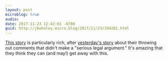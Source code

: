 ```yaml
---
layout: post
microblog: true
audio: 
date: 2017-11-23 12:42:01 -0700
guid: http://jbwhaley.micro.blog/2017/11/23/194201.html
---
```

[This story](https://www.washingtonpost.com/news/the-switch/wp/2017/11/22/official-says-hes-been-stymied-by-the-fcc-in-investigation-of-fake-net-neutrality-foes/) is particularly rich, after [yesterday's story](https://www.theverge.com/2017/11/22/16689838/fcc-net-neutrality-comments-were-largely-ignored) about their throwing out comments that didn't make a "serious legal argument." It's amazing that they think they can (and may!) get away with this.
